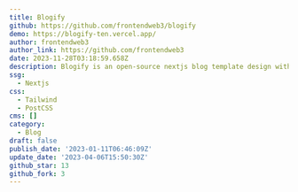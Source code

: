 ```yaml
---
title: Blogify
github: https://github.com/frontendweb3/blogify
demo: https://blogify-ten.vercel.app/
author: frontendweb3
author_link: https://github.com/frontendweb3
date: 2023-11-28T03:18:59.658Z
description: Blogify is an open-source nextjs blog template design with tailwind CSS.
ssg:
  - Nextjs
css:
  - Tailwind
  - PostCSS
cms: []
category:
  - Blog
draft: false
publish_date: '2023-01-11T06:46:09Z'
update_date: '2023-04-06T15:50:30Z'
github_star: 13
github_fork: 3
---
```

